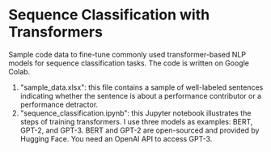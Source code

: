 # Sequence Classification with Transformers
Sample code data to fine-tune commonly used transformer-based NLP models for sequence classification tasks. The code is written on Google Colab. 

1. "sample_data.xlsx":
   this file contains a sample of well-labeled sentences indicating whether the sentence is about a performance contributor or a performance detractor.
2. "sequence_classification.ipynb":
   this Jupyter notebook illustrates the steps of training transformers. I use three models as examples: BERT, GPT-2, and GPT-3. BERT and GPT-2 are open-sourced and provided by Hugging Face. You need an OpenAI API to access    GPT-3.

   
